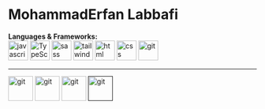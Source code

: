 <h1>MohammadErfan Labbafi</h1>
<strong rel="nofollow">Languages & Frameworks:</strong>
<br>
 <div>
        <img
          width="40"
          height="40"
          src="https://s32.picofile.com/file/8478593326/javascript.png"
          alt="javascript"
        />
        <img
          width="40"
          height="40"
          src="https://s32.picofile.com/file/8478600426/typescript.png"
          alt="TypeScript"
        />
        <img
          width="40"
          height="40"
          src="https://s32.picofile.com/file/8478593376/sass.png"
          alt="sass"
        />
        <img
          width="40"
          height="40"
          src="https://s32.picofile.com/file/8478593384/tailwind.png"
          alt="tailwind"
        />
        <img
          width="40"
          height="40"
          src="https://s32.picofile.com/file/8478593334/html.png"
          alt="html"
        />
        <img
          width="40"
          height="40"
          src="https://s32.picofile.com/file/8478600476/css.png"
          alt="css"
        />
        <img
          width="40"
          height="40"
          src="https://s32.picofile.com/file/8478600442/giticon.png"
          alt="git"
        />
      </div> 
<hr>
<div>
  <a href="https://t.me/Erfan_MFD"  style="text-decoration:none;"><img
          width="50"
          height="50"
          src="https://github.com/Erfanlab/Erfanlab/blob/main/telegram.jpg?raw=true"
          alt="git"
        />
        </a>
        <a href="https://github.com/Erfanlab" style="text-decoration:none;"><img
          width="50"
          height="50"
          src="https://github.com/Erfanlab/Erfanlab/blob/main/github.jpg?raw=true"
          alt="git"
        />
        </a>
        <a href="https://www.linkedin.com/in/mohammaderfan-labbafi-2b300b22a/" style="text-decoration:none;"><img
          width="50"
          height="50"
          src="https://github.com/Erfanlab/Erfanlab/blob/main/24b2525587a65f650404177a5afee8ae.png?raw=true"
          alt="git"
        />
        </a>
        <a href="" style="text-decoration:none;"><img
          width="50"
          height="50"
          src="https://github.com/Erfanlab/Erfanlab/blob/main/kisspng-social-media-computer-icons-youtube-logo-kindred-o-goong-5ade2489853cd4.1405750615245077855458.png?raw=true"
          alt="git"
        />
        </a>

</div>
